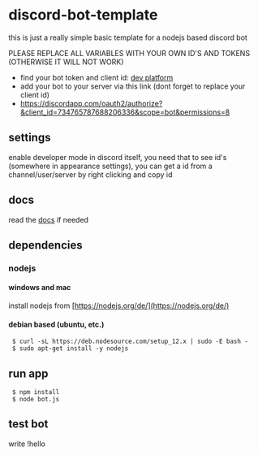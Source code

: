 # discord-bot-template
this is just a really simple basic template for a nodejs based discord bot

PLEASE REPLACE ALL VARIABLES WITH YOUR OWN ID'S AND TOKENS (OTHERWISE IT WILL NOT WORK)

* find your bot token and client id: [dev platform](https://discord.com/developers/applications/)
* add your bot to your server via this link (dont forget to replace your client id)
* https://discordapp.com/oauth2/authorize?&client_id=734765787688206336&scope=bot&permissions=8


## settings
enable developer mode in discord itself, you need that to see id's (somewhere in appearance settings),
you can get a id from a channel/user/server by right clicking and copy id

## docs
read the [docs](https://discord.com/developers/docs/intro) if needed

## dependencies

### nodejs

#### windows and mac
install nodejs from [https://nodejs.org/de/](https://nodejs.org/de/)

#### debian based (ubuntu, etc.)
     $ curl -sL https://deb.nodesource.com/setup_12.x | sudo -E bash -
     $ sudo apt-get install -y nodejs
  
## run app
     $ npm install
     $ node bot.js

## test bot
write !hello 
